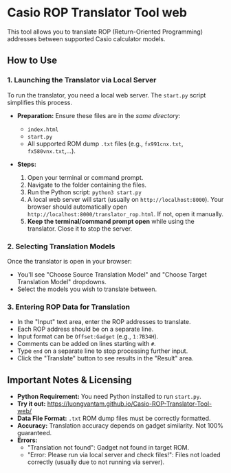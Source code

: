 # Casio ROP Translator Tool web

This tool allows you to translate ROP (Return-Oriented Programming) addresses between supported Casio calculator models.

## How to Use

### 1. Launching the Translator via Local Server

To run the translator, you need a local web server. The `start.py` script simplifies this process.

* **Preparation:** Ensure these files are in the *same directory*:
    * `index.html`
    * `start.py`
    * All supported ROM dump `.txt` files (e.g., `fx991cnx.txt`, `fx580vnx.txt`,...).

* **Steps:**
    1.  Open your terminal or command prompt.
    2.  Navigate to the folder containing the files.
    3.  Run the Python script: `python3 start.py`
    4.  A local web server will start (usually on `http://localhost:8000`). Your browser should automatically open `http://localhost:8000/translator_rop.html`. If not, open it manually.
    5.  **Keep the terminal/command prompt open** while using the translator. Close it to stop the server.

### 2. Selecting Translation Models

Once the translator is open in your browser:

* You'll see "Choose Source Translation Model" and "Choose Target Translation Model" dropdowns.
* Select the models you wish to translate between.

### 3. Entering ROP Data for Translation

* In the "Input" text area, enter the ROP addresses to translate.
* Each ROP address should be on a separate line.
* Input format can be `Offset:Gadget` (e.g., `1:7B34H`).
* Comments can be added on lines starting with `#`.
* Type `end` on a separate line to stop processing further input.
* Click the "Translate" button to see results in the "Result" area.

## Important Notes & Licensing

* **Python Requirement:** You need Python installed to run `start.py`.
* **Try it out:** https://luongvantam.github.io/Casio-ROP-Translator-Tool-web/
* **Data File Format:** `.txt` ROM dump files must be correctly formatted.
* **Accuracy:** Translation accuracy depends on gadget similarity. Not 100% guaranteed.
* **Errors:**
    * "Translation not found": Gadget not found in target ROM.
    * "Error: Please run via local server and check files!": Files not loaded correctly (usually due to not running via server).
